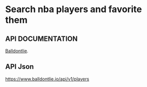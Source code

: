 # Search nba players and favorite them

## API DOCUMENTATION

[Balldontlie](https://www.balldontlie.io).

## API Json

https://www.balldontlie.io/api/v1/players
